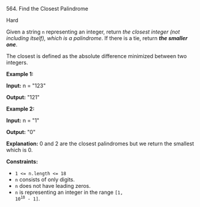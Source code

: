 564\. Find the Closest Palindrome

Hard

Given a string `n` representing an integer, return _the closest integer (not including itself), which is a palindrome_. If there is a tie, return _**the smaller one**_.

The closest is defined as the absolute difference minimized between two integers.

**Example 1:**

**Input:** n = "123"

**Output:** "121"

**Example 2:**

**Input:** n = "1"

**Output:** "0"

**Explanation:** 0 and 2 are the closest palindromes but we return the smallest which is 0.

**Constraints:**

*   `1 <= n.length <= 18`
*   `n` consists of only digits.
*   `n` does not have leading zeros.
*   `n` is representing an integer in the range <code>[1, 10<sup>18</sup> - 1]</code>.
